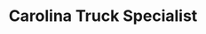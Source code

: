 ---
title: "Carolina Truck Specialist"
url: /newberry/carolina-truck-specialist/
shop: car repair
---